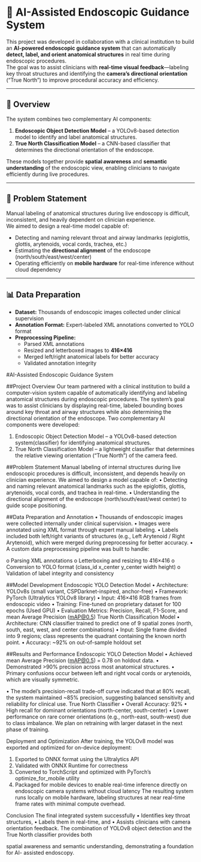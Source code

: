 # 🧠 AI-Assisted Endoscopic Guidance System

This project was developed in collaboration with a clinical institution to build an **AI-powered endoscopic guidance system** that can automatically **detect, label, and orient anatomical structures** in real time during endoscopic procedures.  
The goal was to assist clinicians with **real-time visual feedback**—labeling key throat structures and identifying the **camera’s directional orientation** (“True North”) to improve procedural accuracy and efficiency.

---

## 🚀 Overview

The system combines two complementary AI components:

1. **Endoscopic Object Detection Model** – a YOLOv8-based detection model to identify and label anatomical structures.
2. **True North Classification Model** – a CNN-based classifier that determines the directional orientation of the endoscope.

These models together provide **spatial awareness** and **semantic understanding** of the endoscopic view, enabling clinicians to navigate efficiently during live procedures.

---

## 🧩 Problem Statement

Manual labeling of anatomical structures during live endoscopy is difficult, inconsistent, and heavily dependent on clinician experience.  
We aimed to design a real-time model capable of:
- Detecting and naming relevant throat and airway landmarks (epiglottis, glottis, arytenoids, vocal cords, trachea, etc.)
- Estimating the **directional alignment** of the endoscope (north/south/east/west/center)
- Operating efficiently on **mobile hardware** for real-time inference without cloud dependency

---

## 📊 Data Preparation

- **Dataset:** Thousands of endoscopic images collected under clinical supervision  
- **Annotation Format:** Expert-labeled XML annotations converted to YOLO format  
- **Preprocessing Pipeline:**
  - Parsed XML annotations  
  - Resized and letterboxed images to **416×416**  
  - Merged left/right anatomical labels for better accuracy  
  - Validated annotation integrity  




#AI-Assisted Endoscopic Guidance System

##Project Overview
Our team partnered with a clinical institution to build a computer-vision system capable of
automatically identifying and labeling anatomical structures during endoscopic
procedures. The system’s goal was to assist clinicians by displaying real-time, labeled
bounding boxes around key throat and airway structures while also determining the
directional orientation of the endoscope.
Two complementary AI components were developed:
1. Endoscopic Object Detection Model – a YOLOv8-based detection
system(classifier) for identifying anatomical structures.
2. True North Classification Model – a lightweight classifier that determines the
relative viewing orientation (“True North”) of the camera feed.

##Problem Statement
Manual labeling of internal structures during live endoscopic procedures is difficult,
inconsistent, and depends heavily on clinician experience.
We aimed to design a model capable of:
• Detecting and naming relevant anatomical landmarks such as the epiglottis, glottis,
arytenoids, vocal cords, and trachea in real-time.
• Understanding the directional alignment of the endoscope (north/south/east/west
center) to guide scope positioning.

##Data Preparation and Annotation
• Thousands of endoscopic images were collected internally under clinical
supervision.
• Images were annotated using XML format through expert manual labeling.
• Labels included both left/right variants of structures (e.g., Left Arytenoid / Right
Arytenoid), which were merged during preprocessing for better accuracy.
• A custom data preprocessing pipeline was built to handle:

o Parsing XML annotations
o Letterboxing and resizing to 416×416
o Conversion to YOLO format (class_id x_center y_center width height)
o Validation of label integrity and consistency

##Model Development
Endoscopic YOLO Detection Model
• Architecture: YOLOv8s (small variant, CSPDarknet-inspired, anchor-free)
• Framework: PyTorch (Ultralytics YOLOv8 library)
• Input: 416×416 RGB frames from endoscopic video
• Training: Fine-tuned on proprietary dataset for 100 epochs (Used GPU)
• Evaluation Metrics: Precision, Recall, F1-Score, and mean Average Precision
(mAP@0.5)
True North Classification Model
• Architecture: CNN classifier trained to predict one of 9 spatial zones (north, south,
east, west, and center combinations)
• Input: Single frame divided into 9 regions; class represents the quadrant containing
the known north point.
• Accuracy: ~92% on out-of-sample holdout set

##Results and Performance
Endoscopic YOLO Detection Model
• Achieved mean Average Precision (mAP@0.5) = 0.78 on holdout data.
• Demonstrated >90% precision across most anatomical structures.
• Primary confusions occur between left and right vocal cords or arytenoids, which
are visually symmetric.

• The model’s precision-recall trade-off curve indicated that at 80% recall, the
system maintained ~85% precision, suggesting balanced sensitivity and reliability
for clinical use.
True North Classifier
• Overall Accuracy: 92%
• High recall for dominant orientations (north-center, south-center)
• Lower performance on rare corner orientations (e.g., north-east, south-west) due to
class imbalance. We plan on retraining with larger dataset in the next phase of
training.

Deployment and Optimization
After training, the YOLOv8 model was exported and optimized for on-device deployment:
1. Exported to ONNX format using the Ultralytics API
2. Validated with ONNX Runtime for correctness
3. Converted to TorchScript and optimized with PyTorch’s optimize_for_mobile utility
4. Packaged for mobile devices to enable real-time inference directly on endoscopic
camera systems without cloud latency
The resulting system runs locally on mobile hardware, labeling structures at near real-time
frame rates with minimal compute overhead.

Conclusion
The final integrated system successfully
• Identifies key throat structures,
• Labels them in real-time, and
• Assists clinicians with camera orientation feedback.
The combination of YOLOv8 object detection and the True North classifier provides both

spatial awareness and semantic understanding, demonstrating a foundation for AI-
assisted endoscopy.
